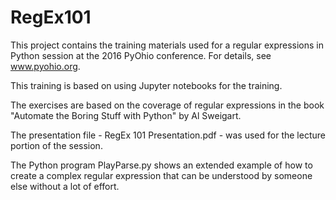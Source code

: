 # RegEx101

This project contains the training materials used for a regular expressions in Python session at the 2016 PyOhio conference.  For details, see www.pyohio.org.

This training is based on using Jupyter notebooks for the training.

The exercises are based on the coverage of regular expressions in the book "Automate the Boring Stuff with Python" by Al Sweigart.

The presentation file - RegEx 101 Presentation.pdf - was used for the lecture portion of the session.

The Python program PlayParse.py shows an extended example of how to create a complex regular expression that can be understood by someone else without a lot of effort.
